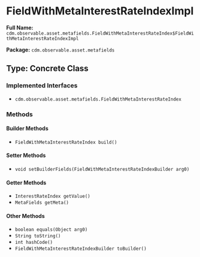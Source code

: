 # FieldWithMetaInterestRateIndexImpl

**Full Name:** `cdm.observable.asset.metafields.FieldWithMetaInterestRateIndex$FieldWithMetaInterestRateIndexImpl`

**Package:** `cdm.observable.asset.metafields`

## Type: Concrete Class

### Implemented Interfaces

- `cdm.observable.asset.metafields.FieldWithMetaInterestRateIndex`

### Methods

#### Builder Methods

- `FieldWithMetaInterestRateIndex build()`

#### Setter Methods

- `void setBuilderFields(FieldWithMetaInterestRateIndexBuilder arg0)`

#### Getter Methods

- `InterestRateIndex getValue()`
- `MetaFields getMeta()`

#### Other Methods

- `boolean equals(Object arg0)`
- `String toString()`
- `int hashCode()`
- `FieldWithMetaInterestRateIndexBuilder toBuilder()`

